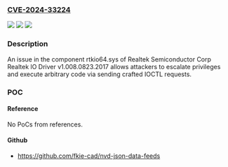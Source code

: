 ### [CVE-2024-33224](https://cve.mitre.org/cgi-bin/cvename.cgi?name=CVE-2024-33224)
![](https://img.shields.io/static/v1?label=Product&message=n%2Fa&color=blue)
![](https://img.shields.io/static/v1?label=Version&message=n%2Fa&color=blue)
![](https://img.shields.io/static/v1?label=Vulnerability&message=n%2Fa&color=brighgreen)

### Description

An issue in the component rtkio64.sys of Realtek Semiconductor Corp Realtek lO Driver v1.008.0823.2017 allows attackers to escalate privileges and execute arbitrary code via sending crafted IOCTL requests.

### POC

#### Reference
No PoCs from references.

#### Github
- https://github.com/fkie-cad/nvd-json-data-feeds


